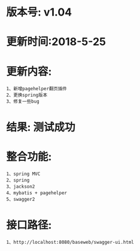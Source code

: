 # 版本号: v1.04
# 更新时间:2018-5-25
# 更新内容:
	1、新增pagehelper翻页插件
	2、更换spring版本
	3、修复一些bug
# 结果: 测试成功
# 整合功能: 
	1、spring MVC
	2、spring
	3、jackson2
	4、mybatis + pagehelper
	5、swagger2
# 接口路径:
	1、http://localhost:8080/baseweb/swagger-ui.html
